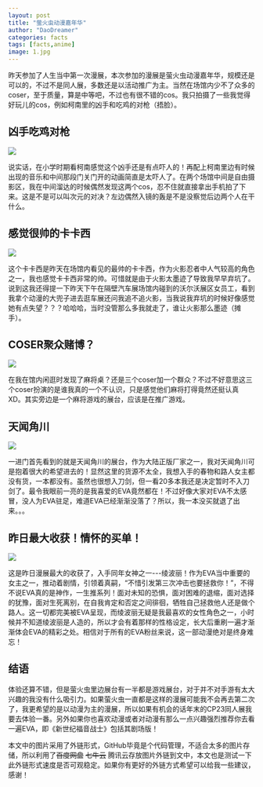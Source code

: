 ```yaml
---
layout: post
title: "萤火虫动漫嘉年华"
author: "DaoDreamer"
categories: facts
tags: [facts,anime]
image: 1.jpg
---
```

昨天参加了人生当中第一次漫展，本次参加的漫展是萤火虫动漫嘉年华，规模还是可以的，不过不是同人展，多数还是以活动推广为主。当然在场馆内少不了众多的coser，至于质量，算是中等吧，不过也有很不错的cos。我只拍摄了一些我觉得好玩儿的cos，例如柯南里的凶手和吃鸡的对枪（捂脸）。



## 凶手吃鸡对枪

![](https://blog-1257755790.cos.ap-shanghai.myqcloud.com/%E5%AF%B9%E6%9E%AA.jpg?q-sign-algorithm=sha1&q-ak=AKIDUX1kKDvQ40jc8x3mrsUbEaeKfrO7dqSP&q-sign-time=1539866560;1539868360&q-key-time=1539866560;1539868360&q-header-list=&q-url-param-list=&q-signature=9c50d6d5dd509eeb04270630c79b34720610dcaf&x-cos-security-token=c2d676bcbd297e821da5f8ffd4f7faffe33d341810001&response-content-disposition=attachment)

说实话，在小学时期看柯南感觉这个凶手还是有点吓人的！再配上柯南里边有时候出现的音乐和中间那段门关门开的动画简直是太吓人了。在两个场馆中间是自由摄影区，我在中间溜达的时候偶然发现这两个cos，忍不住就直接拿出手机拍了下来。这是不是可以叫次元的对决？左边偶然入镜的轰是不是没察觉后边两个人在干什么。



## 感觉很帅的卡卡西

![](https://blog-1257755790.cos.ap-shanghai.myqcloud.com/%E5%8D%A1%E5%8D%A1%E8%A5%BF.jpg?q-sign-algorithm=sha1&q-ak=AKID9j9hNEE4yyOd3DyS6uRchz5UL3ItX3zq&q-sign-time=1539866131;1539867931&q-key-time=1539866131;1539867931&q-header-list=&q-url-param-list=&q-signature=86bdd333f1e03ac121c89c7333ce74359c1821a5&x-cos-security-token=2420a64696db711706d42a5983188f21c116410710001&response-content-disposition=attachment)

这个卡卡西是昨天在场馆内看见的最帅的卡卡西，作为火影忍者中人气较高的角色之一，我也感觉卡卡西非常的帅。可惜就是由于火影太墨迹了导致我早早弃坑了。说到这我还得提一下昨天下午在隔壁汽车展场馆内碰到的沃尔沃展区女员工，看到我拿个动漫的大兜子进去逛车展还问我追不追火影，当我说我弃坑的时候好像感觉她有点失望？？？哈哈哈，当时没管那么多我就走了，谁让火影那么墨迹（摊手）。



## COSER聚众赌博？

![](https://blog-1257755790.cos.ap-shanghai.myqcloud.com/%E6%89%93%E9%BA%BB%E5%B0%86.jpg?q-sign-algorithm=sha1&q-ak=AKIDyA3HY8GbpT72AfqhOyvYcmc7CEAlVx1q&q-sign-time=1539866627;1539868427&q-key-time=1539866627;1539868427&q-header-list=&q-url-param-list=&q-signature=c37dda7c549f7b5e74936efdb114b6dca88d3a9c&x-cos-security-token=faf2e94df4a48823f85914fe73fa4362f0fe9d2810001&response-content-disposition=attachment)

在我在馆内闲逛时发现了麻将桌？还是三个coser加一个群众？不过不好意思这三个coser扮演的是谁我真的一个不认识，只是感觉他们麻将打得竟然还挺认真XD。其实旁边是一个麻将游戏的展台，应该是在推广游戏。



## 天闻角川

![](https://blog-1257755790.cos.ap-shanghai.myqcloud.com/%E5%A4%A9%E9%97%BB%E8%A7%92%E5%B7%9D.jpg?q-sign-algorithm=sha1&q-ak=AKIDaSH5nE2qkJZci0CLJ6NgOVkA7Ee5TuAf&q-sign-time=1539866586;1539868386&q-key-time=1539866586;1539868386&q-header-list=&q-url-param-list=&q-signature=320c36a5b0004b7402949e7b270267e479df6703&x-cos-security-token=5fedc5087931c6b493fbd665f668626109de228710001&response-content-disposition=attachment)

一进门首先看到的就是天闻角川的展台，作为大陆正版厂家之一，我对天闻角川可是抱着很大的希望进去的！显然这里的货源不太全，我想入手的春物和路人女主都没有货，一本都没有。虽然也很想入刀剑，但一看20多本我还是决定暂时不入刀剑了。最令我眼前一亮的是我喜爱的EVA竟然都在！不过好像大家对EVA不太感冒，没人为EVA驻足，难道EVA已经渐渐没落了？所以，我一本没买就退了出来。。。



## 昨日最大收获！情怀的买单！

![](https://blog-1257755790.cos.ap-shanghai.myqcloud.com/%E7%BB%AB%E6%B3%A2%E4%B8%BD.jpg?q-sign-algorithm=sha1&q-ak=AKIDiUA2iz4gDrn6l5YrF6jMGoWW5QX66BHm&q-sign-time=1539866668;1539868468&q-key-time=1539866668;1539868468&q-header-list=&q-url-param-list=&q-signature=25d6580d06869a66c7f183364c2ea535a14101e6&x-cos-security-token=d8e1f620d027d3804ec4eb5b719ce496f20cbf3e10001&response-content-disposition=attachment)

这是昨日漫展最大的收获了，入手同年女神之一---绫波丽！作为EVA当中重要的女主之一，推动着剧情，引领着真嗣，“不惜引发第三次冲击也要拯救你！”，不得不说EVA真的是神作，一生推系列！面对未知的恐惧，面对困难的退缩，面对选择的犹豫，面对生死离别，在自我肯定和否定之间徘徊，牺牲自己拯救他人还是做个路人。这一切都完美被EVA呈现，而绫波丽无疑是我最喜欢的女性角色之一，小时候并不知道绫波丽是人造的，所以才会有着那样的性格设定，长大后重刷一遍才渐渐体会EVA的精彩之处。相信对于所有的EVA粉丝来说，这一部动漫绝对是终身难忘！



## 结语

体验还算不错，但是萤火虫里边展台有一半都是游戏展台，对于并不对手游有太大兴趣的我没有什么吸引力。如果萤火虫一直都是这样的漫展可能我不会再去第二次了，我更希望的是以动漫为主的漫展，所以如果有机会的话年末的CP23同人展我要去体验一番。另外如果你也喜欢动漫或者对动漫有那么一点兴趣强烈推荐你去看一遍EVA，即《新世纪福音战士》包括其剧场版！



本文中的图片采用了外链形式，GitHub毕竟是个代码管理，不适合太多的图片存储，所以利用了~~百度网盘~~ ~~七牛云~~ 腾讯云存放图片外链到文中，本文也是测试一下此外链形式速度是否可观稳定。如果你有更好的外链方式希望可以给我一些建议，感谢！